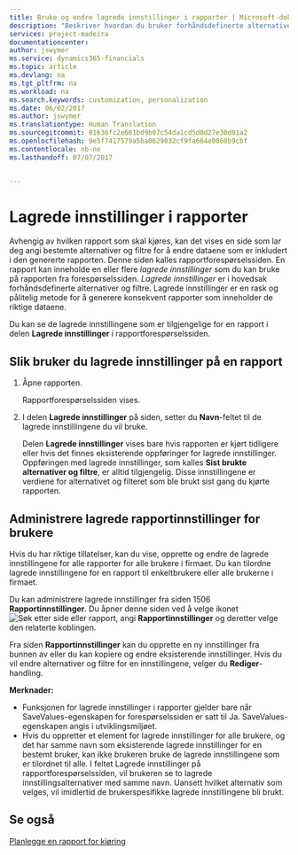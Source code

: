 ```yaml
---
title: Bruke og endre lagrede innstillinger i rapporter | Microsoft-dokumentasjon
description: "Beskriver hvordan du bruker forhåndsdefinerte alternativer og filtre til å tilpasse rapporter og generere riktige data."
services: project-madeira
documentationcenter: 
author: jswymer
ms.service: dynamics365-financials
ms.topic: article
ms.devlang: na
ms.tgt_pltfrm: na
ms.workload: na
ms.search.keywords: customization, personalization
ms.date: 06/02/2017
ms.author: jswymer
ms.translationtype: Human Translation
ms.sourcegitcommit: 81636fc2e661bd9b07c54da1cd5d0d27e30d01a2
ms.openlocfilehash: 9e5f7417579a5ba0629032cf9fa664e0060b9cbf
ms.contentlocale: nb-no
ms.lasthandoff: 07/07/2017


---
```

# <a name="saved-settings-on-reports"></a>Lagrede innstillinger i rapporter
Avhengig av hvilken rapport som skal kjøres, kan det vises en side som lar deg angi bestemte alternativer og filtre for å endre dataene som er inkludert i den genererte rapporten. Denne siden kalles rapportforespørselssiden. En rapport kan inneholde en eller flere *lagrede innstillinger* som du kan bruke på rapporten fra forespørselssiden. *Lagrede innstillinger* er i hovedsak forhåndsdefinerte alternativer og filtre. Lagrede innstillinger er en rask og pålitelig metode for å generere konsekvent rapporter som inneholder de riktige dataene.

Du kan se de lagrede innstillingene som er tilgjengelige for en rapport i delen **Lagrede innstillinger** i rapportforespørselssiden.  

## <a name="to-apply-saved-settings-to-a-report"></a>Slik bruker du lagrede innstillinger på en rapport
1. Åpne rapporten.

   Rapportforespørselssiden vises.    
2. I delen **Lagrede innstillinger** på siden, setter du **Navn**-feltet til de lagrede innstillingene du vil bruke.

   Delen **Lagrede innstillinger** vises bare hvis rapporten er kjørt tidligere eller hvis det finnes eksisterende oppføringer for lagrede innstillinger. Oppføringen med lagrede innstillinger, som kalles **Sist brukte alternativer og filtre**, er alltid tilgjengelig. Disse innstillingene er verdiene for alternativet og filteret som ble brukt sist gang du kjørte rapporten.

## <a name="administer-saved-report-settings-for-users"></a>Administrere lagrede rapportinnstillinger for brukere
Hvis du har riktige tillatelser, kan du vise, opprette og endre de lagrede innstillingene for alle rapporter for alle brukere i firmaet. Du kan tilordne lagrede innstillingene for en rapport til enkeltbrukere eller alle brukerne i firmaet.

Du kan administrere lagrede innstillinger fra siden 1506 **Rapportinnstillinger**. Du åpner denne siden ved å velge ikonet ![Søk etter side eller rapport](media/ui-search/search_small.png "Ikonet Søk etter side eller rapport"), angi **Rapportinnstillinger** og deretter velge den relaterte koblingen.

Fra siden **Rapportinnstillinger** kan du opprette en ny innstillinger fra bunnen av eller du kan kopiere og endre eksisterende innstillinger. Hvis du vil endre alternativer og filtre for en innstillingene, velger du **Rediger**-handling.

**Merknader:**

* Funksjonen for lagrede innstillinger i rapporter gjelder bare når SaveValues-egenskapen for forespørselssiden er satt til Ja. SaveValues-egenskapen angis i utviklingsmiljøet.
* Hvis du oppretter et element for lagrede innstillinger for alle brukere, og det har samme navn som eksisterende lagrede innstillinger for en bestemt bruker, kan ikke brukeren bruke de lagrede innstillingene som er tilordnet til alle.  I feltet Lagrede innstillinger på rapportforespørselssiden, vil brukeren se to lagrede innstillingsalternativer med samme navn. Uansett hvilket alternativ som velges, vil imidlertid de brukerspesifikke lagrede innstillingene bli brukt.

## <a name="see-also"></a>Se også
[Planlegge en rapport for kjøring](ui-schedule-report.md)  

